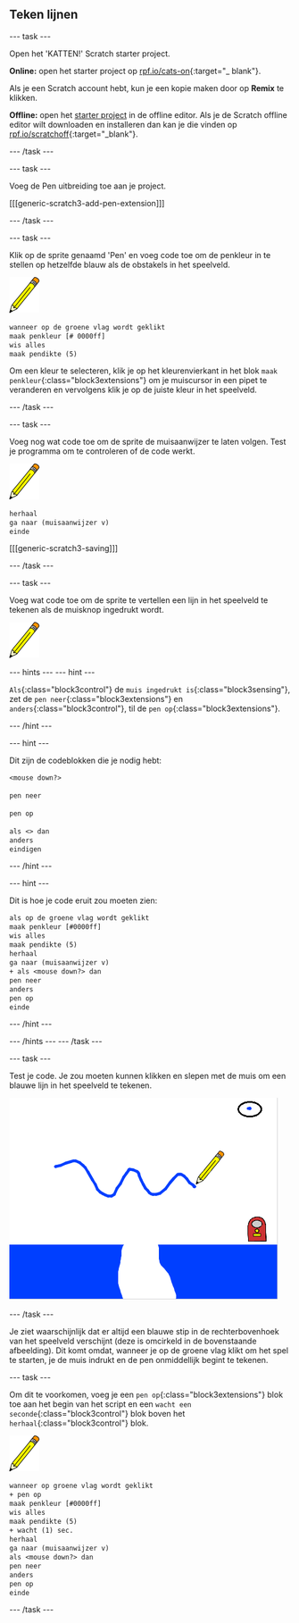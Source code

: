 ## Teken lijnen

--- task ---

Open het 'KATTEN!' Scratch starter project.

**Online:** open het starter project op [rpf.io/cats-on](http://rpf.io/cats-on){:target="_ blank"}.

Als je een Scratch account hebt, kun je een kopie maken door op **Remix** te klikken.

**Offline:** open het [starter project](http://rpf.io/p/nl-NL/cats-go) in de offline editor. Als je de Scratch offline editor wilt downloaden en installeren dan kan je die vinden op [rpf.io/scratchoff](http://rpf.io/scratchoff){:target="_blank"}.

--- /task ---

--- task ---

Voeg de Pen uitbreiding toe aan je project.

[[[generic-scratch3-add-pen-extension]]]

--- /task ---

--- task ---

Klik op de sprite genaamd 'Pen' en voeg code toe om de penkleur in te stellen op hetzelfde blauw als de obstakels in het speelveld.

![Pen sprite](images/pen-sprite.png)

```blocks3
wanneer op de groene vlag wordt geklikt
maak penkleur [# 0000ff]
wis alles
maak pendikte (5)
```

Om een kleur te selecteren, klik je op het kleurenvierkant in het blok `maak penkleur`{:class="block3extensions"} om je muiscursor in een pipet te veranderen en vervolgens klik je op de juiste kleur in het speelveld.

--- /task ---

--- task ---

Voeg nog wat code toe om de sprite de muisaanwijzer te laten volgen. Test je programma om te controleren of de code werkt.

![Pen sprite](images/pen-sprite.png)

```blocks3
herhaal
ga naar (muisaanwijzer v)
einde
```

[[[generic-scratch3-saving]]]

--- /task ---

--- task ---

Voeg wat code toe om de sprite te vertellen een lijn in het speelveld te tekenen als de muisknop ingedrukt wordt.

![Pen sprite](images/pen-sprite.png)

--- hints ---
 --- hint ---

`Als`{:class="block3control"} de `muis ingedrukt is`{:class="block3sensing"}, zet de `pen neer`{:class="block3extensions"} en `anders`{:class="block3control"}, til de `pen op`{:class="block3extensions"}.

--- /hint ---

--- hint ---

Dit zijn de codeblokken die je nodig hebt:

```blocks3
<mouse down?>

pen neer

pen op

als <> dan
anders
eindigen
```

--- /hint ---

--- hint ---

Dit is hoe je code eruit zou moeten zien:

```blocks3
als op de groene vlag wordt geklikt
maak penkleur [#0000ff]
wis alles
maak pendikte (5)
herhaal
ga naar (muisaanwijzer v)
+ als <mouse down?> dan
pen neer
anders
pen op
einde
```

--- /hint ---

--- /hints --- --- /task ---

--- task ---

Test je code. Je zou moeten kunnen klikken en slepen met de muis om een blauwe lijn in het speelveld te tekenen.

![Teken een lijn](images/draw-a-line.png)

--- /task ---

Je ziet waarschijnlijk dat er altijd een blauwe stip in de rechterbovenhoek van het speelveld verschijnt (deze is omcirkeld in de bovenstaande afbeelding). Dit komt omdat, wanneer je op de groene vlag klikt om het spel te starten, je de muis indrukt en de pen onmiddellijk begint te tekenen.

--- task ---

Om dit te voorkomen, voeg je een `pen op`{:class="block3extensions"} blok toe aan het begin van het script en een `wacht een seconde`{:class="block3control"} blok boven het `herhaal`{:class="block3control"} blok.

![Pen sprite](images/pen-sprite.png)

```blocks3
wanneer op groene vlag wordt geklikt
+ pen op
maak penkleur [#0000ff]
wis alles
maak pendikte (5)
+ wacht (1) sec.
herhaal
ga naar (muisaanwijzer v)
als <mouse down?> dan
pen neer
anders
pen op
einde
```

--- /task ---